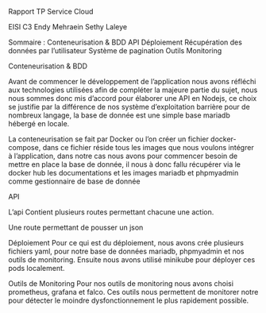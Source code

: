 Rapport TP Service Cloud

EISI C3
Endy Mehraein 
Sethy Laleye

Sommaire : 
Conteneurisation & BDD
API
Déploiement 
Récupération des données par l’utilisateur 
Système de pagination 
Outils Monitoring




















Conteneurisation & BDD

Avant de commencer le développement de l’application nous avons réfléchi aux technologies utilisées afin de compléter la majeure partie du sujet, nous nous sommes donc mis d’accord pour élaborer une API en Nodejs, ce choix se justifie par la différence de nos système d’exploitation barrière pour de nombreux langage, la base de donnée est une simple base mariadb hébergé en locale.

La conteneurisation se fait par Docker ou l’on créer un fichier docker-compose, dans ce fichier réside tous les images que nous voulons intégrer à l’application, dans notre cas nous avons pour commencer besoin de mettre en place la base de donnée,  il nous à donc fallu récupérer via le docker hub les documentations et les images mariadb et phpmyadmin comme gestionnaire de base de donnée









API

L’api Contient plusieurs routes permettant chacune une action.

Une route permettant de pousser un json




Déploiement
Pour ce qui est du déploiement, nous avons crée plusieurs fichiers yaml, pour notre base de données mariadb, phpmyadmin et nos outils de monitoring.
Ensuite nous avons utilisé minikube pour déployer ces pods localement.

Outils de Monitoring
Pour nos outils de monitoring nous avons choisi prometheus, grafana et falco.
Ces outils nous permettent de monitorer notre pour détecter le moindre dysfonctionnement le plus rapidement possible. 
